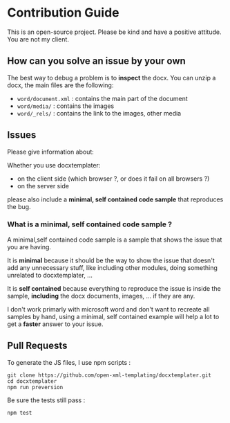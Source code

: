Contribution Guide
==================

This is an open-source project. Please be kind and have a positive attitude. You are not my client.

How can you solve an issue by your own
--------------------------------------

The best way to debug a problem is to **inspect** the docx. You can unzip a docx, the main files are the following:

-	`word/document.xml` : contains the main part of the document
-	`word/media/` : contains the images
-	`word/_rels/` : contains the link to the images, other media

Issues
------

Please give information about:

Whether you use docxtemplater:

-	on the client side (which browser ?, or does it fail on all browsers ?)
-	on the server side

please also include a **minimal, self contained code sample** that reproduces the bug.

### What is a minimal, self contained code sample ?

A minimal,self contained code sample is a sample that shows the issue that you are having.

It is **minimal** because it should be the way to show the issue that doesn't add any unnecessary stuff, like including other modules, doing something unrelated to docxtemplater, ...

It is **self contained** because everything to reproduce the issue is inside the sample, **including** the docx documents, images, ... if they are any.

I don't work primarly with microsoft word and don't want to recreate all samples by hand, using a minimal, self contained example will help a lot to get a **faster** answer to your issue.

Pull Requests
-------------

To generate the JS files, I use npm scripts :

```
git clone https://github.com/open-xml-templating/docxtemplater.git
cd docxtemplater
npm run preversion
```

Be sure the tests still pass :

```
npm test
```
